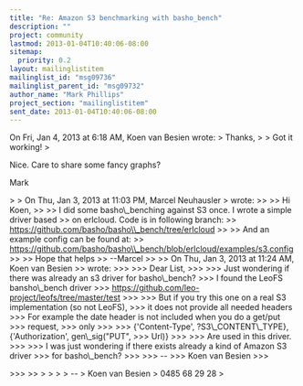 ```yaml
---
title: "Re: Amazon S3 benchmarking with basho_bench"
description: ""
project: community
lastmod: 2013-01-04T10:40:06-08:00
sitemap:
  priority: 0.2
layout: mailinglistitem
mailinglist_id: "msg09736"
mailinglist_parent_id: "msg09732"
author_name: "Mark Phillips"
project_section: "mailinglistitem"
sent_date: 2013-01-04T10:40:06-08:00
---
```



On Fri, Jan 4, 2013 at 6:18 AM, Koen van Besien
 wrote:
&gt; Thanks,
&gt;
&gt; Got it working!
&gt;

Nice. Care to share some fancy graphs?

Mark

&gt;
&gt; On Thu, Jan 3, 2013 at 11:03 PM, Marcel Neuhausler 
&gt; wrote:
&gt;&gt;
&gt;&gt; Hi Koen,
&gt;&gt;
&gt;&gt; I did some basho\\_benching against S3 once. I wrote a simple driver based
&gt;&gt; on erlcloud. Code is in following branch:
&gt;&gt; https://github.com/basho/basho\\_bench/tree/erlcloud
&gt;&gt;
&gt;&gt; And an example config can be found at:
&gt;&gt; https://github.com/basho/basho\\_bench/blob/erlcloud/examples/s3.config
&gt;&gt;
&gt;&gt; Hope that helps
&gt;&gt; --Marcel
&gt;&gt;
&gt;&gt; On Thu, Jan 3, 2013 at 11:24 AM, Koen van Besien
&gt;&gt;  wrote:
&gt;&gt;&gt;
&gt;&gt;&gt; Dear List,
&gt;&gt;&gt;
&gt;&gt;&gt; Just wondering if there was already an s3 driver for basho\\_bench?
&gt;&gt;&gt; I found the LeoFS bansho\\_bench driver
&gt;&gt;&gt; https://github.com/leo-project/leofs/tree/master/test
&gt;&gt;&gt;
&gt;&gt;&gt; But if you try this one on a real S3 implementation (so not LeoFS),
&gt;&gt;&gt; it does not provide all needed headers
&gt;&gt;&gt; For example the date header is not included when you do a get/put
&gt;&gt;&gt; request,
&gt;&gt;&gt; only
&gt;&gt;&gt;
&gt;&gt;&gt; {'Content-Type', ?S3\\_CONTENT\\_TYPE}, {'Authorization', gen\\_sig("PUT",
&gt;&gt;&gt; Url)}
&gt;&gt;&gt;
&gt;&gt;&gt; Are used in this driver.
&gt;&gt;&gt;
&gt;&gt;&gt; I was just wondering if there exists already a kind of Amazon S3 driver
&gt;&gt;&gt; for basho\\_bench?
&gt;&gt;&gt;
&gt;&gt;&gt; --
&gt;&gt;&gt; Koen van Besien
&gt;&gt;&gt;

&gt;&gt;&gt;
&gt;&gt;
&gt;
&gt;
&gt;
&gt; --
&gt; Koen van Besien
&gt; 0485 68 29 28
&gt;
